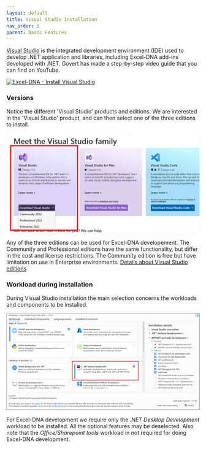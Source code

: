```yaml
---
layout: default
title: Visual Studio Installation
nav_order: 1
parent: Basic Features
---
```


[Visual Studio](https://visualstudio.microsoft.com) is the integrated development environment (IDE) used to develop .NET application and libraries, including Excel-DNA add-ins developed with .NET. Govert has made a step-by-step video guide that you can find on YouTube.

[![Excel-DNA - Install Visual Studio](http://img.youtube.com/vi/M-9jsOXVw_o/0.jpg)](http://www.youtube.com/watch?v=M-9jsOXVw_o "Excel-DNA - Install Visual Studio")

### Versions

Notice the different 'Visual Studio' products and editions. We are interested in the 'Visual Studio' product, and can then select one of the three editions to install.

![Visual Studio products](images/visual-studio-versions.png)


Any of the three editions can be used for Excel-DNA developement.
The Community and Professional editions have the same functionality, but differ in the cost and license restrictions. The Community edition is free but have limitation on use in Enterprise environments.
[Details about Visual Studio editions](https://visualstudio.microsoft.com/vs/compare)

### Workload during installation

During Visual Studio installation the main selection concerns the workloads and components to be installed.

![Visual Studio Installer - Workloads](images/vs-installer-workloads.png)

For Excel-DNA development we require only the *.NET Desktop Development* workload to be installed. All the optional features may be deselected. Also note that the *Office/Sharepoint tools* workload in not required for doing Excel-DNA development.
